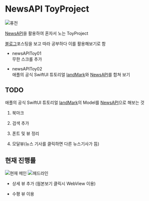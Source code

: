 # NewsAPI ToyProject

![퓨전](https://cdn.eyesmag.com/wp-content/uploads/2017/12/28144328/adidas-x-dragonball-z-collaboration-rumor-main.gif)

[NewsAPI](https://newsapi.org)을 활용하여 혼자서 노는 ToyProject
<br/>

[블로그](https://ggasoon2.tistory.com/9)포스팅을 보고 따라 공부하다 이를 활용해보기로 함
<br/>

- newsAPIToy01
  <br/>
  무한 스크롤 추가
  <br/>

- newsAPIToy02
  <br/>
  애플의 공식 SwiftUI 튜토리얼 [landMark](https://github.com/BOLTB0X/SwiftUI_Tutorials)와 [NewsAPI](https://newsapi.org)를 합쳐 보기

## TODO

애플의 공식 SwiftUI 튜토리얼 [landMark](https://github.com/BOLTB0X/SwiftUI_Tutorials)의 Model를 [NewsAPI](https://newsapi.org)으로 해보는 것
<br/>

1. 북마크
   <br/>

2. 검색 추가
   <br/>

3. 폰트 및 뷰 정리
   <br/>

4. 모달뷰(뉴스 기사를 클릭하면 다른 뉴스기사가 뜸)
   <br/>

## **현재 진행률**

![현재 메인](https://github.com/BOLTB0X/NewsAPIToyProject/blob/main/gif/%EB%B3%80%EA%B2%BD%EB%A9%94%EC%9D%B83.gif?raw=true) ![헤드라인](https://github.com/BOLTB0X/NewsAPIToyProject/blob/main/gif/%ED%97%A4%EB%93%9C%EB%9D%BC%EC%9D%B8%20%EC%88%98%EC%A0%95%20%EA%B8%B0%EB%A1%9D2.gif?raw=true)

- 상세 뷰 추가 (웝본보기 클릭시 WebView 이용)
  <br/>

- 수평 뷰 이용
